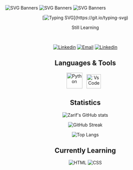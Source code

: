 
![SVG Banners](https://svg-banners.vercel.app/api?type=rainbow&text1=Hello%20Hello%20Hello%20&width=1000&height=100)
![SVG Banners](https://svg-banners.vercel.app/api?type=rainbow&text1=Hello%20Hello%20Hello%20&width=1000&height=100)
![SVG Banners](https://svg-banners.vercel.app/api?type=rainbow&text1=Hello%20Hello%20Hello%20&width=1000&height=100)

<div align=center>

[![Typing SVG](https://readme-typing-svg.demolab.com?font=Space+Mono&size=20&duration=3000&pause=1000&color=2CFF1E&background=0E0E0E00&width=435&center=True&vCenter=True&lines=Hi+there+%F0%9F%91%8B%2C+I'm+Zarif.)](https://git.io/typing-svg) 

</div>
<p align=center> Still Learning</p>
<br>

<p align="center">
    <a href="https://www.linkedin.com/in/muhammad-zarif-b04a2223a/">
        <img alt="Linkedin" src="https://custom-icon-badges.demolab.com/badge/-LinkedIn-blue?logo=LinkedIn&logoColor=white&style=for-the-badge"/></a>
    <a href="https://mail.google.com/mail/?view=cm&fs=1&to=flacko.programming@gmail.com&su=SUBJECT&body=BODY">
        <img alt="Email" src="https://custom-icon-badges.demolab.com/badge/-Email-red?logo=gmail&logoColor=white&style=for-the-badge"/></a>
    <a href="https://www.youtube.com/watch?v=hPr-Yc92qaY">
        <img alt="Linkedin" src="https://custom-icon-badges.demolab.com/badge/-Youtube-FF0000?logo=Youtube&logoColor=white&style=for-the-badge"/></a>
</p>

<h2 align=center> Languages & Tools</h2>

<div align=center>
<a target="_blank" rel="noreferrer">
    <img alt="Python" height="50px" style="padding-right:10px" src="https://cdn.jsdelivr.net/gh/devicons/devicon/icons/python/python-original.svg" />
</a>
<a target="_blank" rel="noreferrer">
    <img alt="VsCode" height="45px" style="padding-right:10px" src="https://cdn.jsdelivr.net/gh/devicons/devicon/icons/vscode/vscode-original.svg" />
</div>
</a>

<h2 align=center> Statistics</h2>

<div align=center>

![Zarif's GitHub stats](https://github-readme-stats.vercel.app/api?username=NotZarifGitHub&show_icons=true&theme=radical&include_all_commits=True)

![GitHub Streak](https://streak-stats.demolab.com/?user=NotZarifGitHub&currStreakNum=2FD3EB&fire=pink&sideLabels=F00&date_format=[Y.]n.j&theme=radical)

![Top Langs](https://github-readme-stats.vercel.app/api/top-langs/?username=NotZarifGitHub&layout=compact&theme=radical)

</div>

<h2 align=center> Currently Learning</h2>
<div align=center>
    <a>
        <img alt="HTML" src="https://custom-icon-badges.demolab.com/badge/-HTML-e34c26?logo=html&logoColor=black&style=for-the-badge"/></a>
    <a>
        <img alt="CSS" src="https://custom-icon-badges.demolab.com/badge/-CSS-blue?logo=CSS3&logoColor=white&style=for-the-badge"/></a>
</div>
